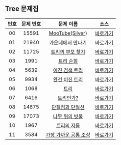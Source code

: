 ## Tree 문제집

| 번호  | 문제 번호 |                           문제 이름                           |         소스         |
| :---: | :-------: | :-----------------------------------------------------------: | :------------------: |
|  00   |   15591   |   [MooTube(Silver)](https://www.acmicpc.net/problem/15591)    | [바로가기](../15591) |
|  01   |   21940   |  [가운데에서 만나기](https://www.acmicpc.net/problem/21940)   | [바로가기](../21940) |
|  02   |   11725   |   [트리의 부모 찾기](https://www.acmicpc.net/problem/11725)   | [바로가기](../11725) |
|  03   |   1991    |       [트리 순회](https://www.acmicpc.net/problem/1991)       | [바로가기](../1991)  |
|  04   |   5639    |    [이진 검색 트리](https://www.acmicpc.net/problem/5639)     | [바로가기](../5639)  |
|  05   |   9934    |    [완전 이진 트리](https://www.acmicpc.net/problem/9934)     | [바로가기](../9934)  |
|  06   |   1068    |         [트리](https://www.acmicpc.net/problem/1068)          | [바로가기](../1068)  |
|  07   |   6416    |       [트리인가?](https://www.acmicpc.net/problem/6416)       | [바로가기](../6416)  |
|  08   |   14675   |   [단절점과 단절선](https://www.acmicpc.net/problem/14675)    | [바로가기](../14675) |
|  09   |   17073   |    [나무 위의 빗물](https://www.acmicpc.net/problem/17073)    | [바로가기](../17073) |
|  10   |   1967    |      [트리의 지름](https://www.acmicpc.net/problem/1967)      | [바로가기](../1967)  |
|  11   |   3584    | [가장 가까운 공통 조상](https://www.acmicpc.net/problem/3584) | [바로가기](../3584)  |